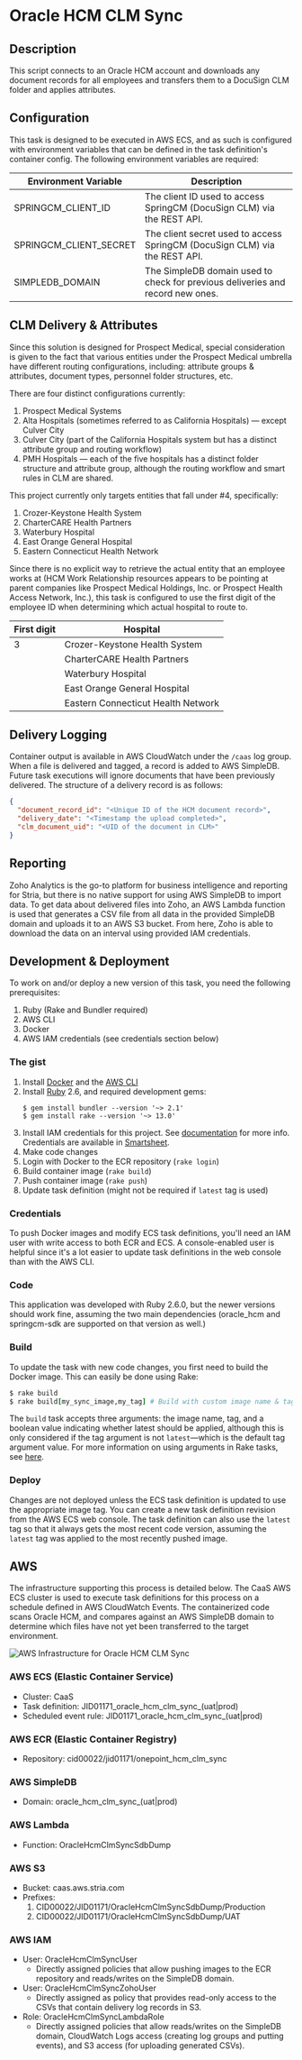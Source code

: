 # Oracle HCM CLM Sync

## Description

This script connects to an Oracle HCM account and downloads any document
records for all employees and transfers them to a DocuSign CLM folder and
applies attributes.

## Configuration

This task is designed to be executed in AWS ECS, and as such is configured
with environment variables that can be defined in the task definition's
container config. The following environment variables are required:

| Environment Variable | Description |
|----------------------|-------------|
| SPRINGCM_CLIENT_ID | The client ID used to access SpringCM (DocuSign CLM) via the REST API. |
| SPRINGCM_CLIENT_SECRET | The client secret used to access SpringCM (DocuSign CLM) via the REST API. |
| SIMPLEDB_DOMAIN | The SimpleDB domain used to check for previous deliveries and record new ones. |

## CLM Delivery & Attributes

Since this solution is designed for Prospect Medical, special consideration
is given to the fact that various entities under the Prospect Medical
umbrella have different routing configurations, including: attribute groups
& attributes, document types, personnel folder structures, etc.

There are four distinct configurations currently:

1. Prospect Medical Systems
2. Alta Hospitals (sometimes referred to as California Hospitals) — except
   Culver City
3. Culver City (part of the California Hospitals system but has a distinct
   attribute group and routing workflow)
4. PMH Hospitals — each of the five hospitals has a distinct folder structure
   and attribute group, although the routing workflow and smart rules in CLM
   are shared.

This project currently only targets entities that fall under #4, specifically:

1. Crozer-Keystone Health System
2. CharterCARE Health Partners
3. Waterbury Hospital
4. East Orange General Hospital
5. Eastern Connecticut Health Network

Since there is no explicit way to retrieve the actual entity that an employee
works at (HCM Work Relationship resources appears to be pointing at parent
companies like Prospect Medical Holdings, Inc. or Prospect Health Access
Network, Inc.), this task is configured to use the first digit of the
employee ID when determining which actual hospital to route to.

| First digit | Hospital |
|-------------|----------|
| 3 | Crozer-Keystone Health System |
|   | CharterCARE Health Partners |
|   | Waterbury Hospital |
|   | East Orange General Hospital |
|   | Eastern Connecticut Health Network |

## Delivery Logging

Container output is available in AWS CloudWatch under the `/caas` log group.
When a file is delivered and tagged, a record is added to AWS SimpleDB.
Future task executions will ignore documents that have been previously
delivered. The structure of a delivery record is as follows:

```json
{
  "document_record_id": "<Unique ID of the HCM document record>",
  "delivery_date": "<Timestamp the upload completed>",
  "clm_document_uid": "<UID of the document in CLM>"
}
```

## Reporting

Zoho Analytics is the go-to platform for business intelligence and reporting
for Stria, but there is no native support for using AWS SimpleDB to import
data. To get data about delivered files into Zoho, an AWS Lambda function is
used that generates a CSV file from all data in the provided SimpleDB domain
and uploads it to an AWS S3 bucket. From here, Zoho is able to download the
data on an interval using provided IAM credentials.

## Development & Deployment

To work on and/or deploy a new version of this task, you need the following
prerequisites:

1. Ruby (Rake and Bundler required)
2. AWS CLI
3. Docker
4. AWS IAM credentials (see credentials section below)

### The gist

1. Install [Docker](https://www.docker.com/get-started) and the [AWS CLI](https://aws.amazon.com/cli/)
2. Install [Ruby](https://www.ruby-lang.org/en/downloads/) 2.6, and required development gems:
   ```
   $ gem install bundler --version '~> 2.1'
   $ gem install rake --version '~> 13.0'
   ```
2. Install IAM credentials for this project. See [documentation](https://docs.aws.amazon.com/cli/latest/userguide/cli-configure-files.html)
   for more info. Credentials are available in [Smartsheet](https://app.smartsheet.com/sheets/Hgrj4VHJ7jgp352wRgPxwv3C9HHpCwpqxW6GcgP1?view=grid).
3. Make code changes
4. Login with Docker to the ECR repository (`rake login`)
5. Build container image (`rake build`)
6. Push container image (`rake push`)
7. Update task definition (might not be required if `latest` tag is used)

### Credentials

To push Docker images and modify ECS task definitions, you'll need an IAM
user with write access to both ECR and ECS. A console-enabled user is helpful
since it's a lot easier to update task definitions in the web console than
with the AWS CLI.

### Code

This application was developed with Ruby 2.6.0, but the newer versions should
work fine, assuming the two main dependencies (oracle_hcm and springcm-sdk
are supported on that version as well.)

### Build

To update the task with new code changes, you first need to build the Docker
image. This can easily be done using Rake:

```rb
$ rake build
$ rake build[my_sync_image,my_tag] # Build with custom image name & tag
```

The `build` task accepts three arguments: the image name, tag, and a boolean
value indicating whether latest should be applied, although this is only
considered if the tag argument is not `latest`—which is the default tag
argument value. For more information on using arguments in Rake tasks, see [here](https://ruby.github.io/rake/doc/rakefile_rdoc.html#label-Tasks+with+Arguments).

### Deploy

Changes are not deployed unless the ECS task definition is updated to use
the appropriate image tag. You can create a new task definition revision from
the AWS ECS web console. The task definition can also use the `latest` tag so
that it always gets the most recent code version, assuming the `latest` tag
was applied to the most recently pushed image.

## AWS

The infrastructure supporting this process is detailed below. The CaaS AWS
ECS cluster is used to execute task definitions for this process on a
schedule defined in AWS CloudWatch Events. The containerized code scans
Oracle HCM, and compares against an AWS SimpleDB domain to determine which
files have not yet been transferred to the target environment.

![AWS Infrastructure for Oracle HCM CLM Sync](images/aws.png)

### AWS ECS (Elastic Container Service)

* Cluster: CaaS
* Task definition: JID01171_oracle_hcm_clm_sync_(uat|prod)
* Scheduled event rule: JID01171_oracle_hcm_clm_sync_(uat|prod)

### AWS ECR (Elastic Container Registry)

* Repository: cid00022/jid01171/onepoint_hcm_clm_sync

### AWS SimpleDB

* Domain: oracle_hcm_clm_sync_(uat|prod)

### AWS Lambda

* Function: OracleHcmClmSyncSdbDump

### AWS S3

* Bucket: caas.aws.stria.com
* Prefixes:
  1. CID00022/JID01171/OracleHcmClmSyncSdbDump/Production
  2. CID00022/JID01171/OracleHcmClmSyncSdbDump/UAT

### AWS IAM

* User: OracleHcmClmSyncUser
  * Directly assigned policies that allow pushing images to the ECR
    repository and reads/writes on the SimpleDB domain.
* User: OracleHcmClmSyncZohoUser
  * Directly assigned as policy that provides read-only access to the CSVs
    that contain delivery log records in S3.
* Role: OracleHcmClmSyncLambdaRole
  * Directly assigned policies that allow reads/writes on the SimpleDB
    domain, CloudWatch Logs access (creating log groups and putting events),
    and S3 access (for uploading generated CSVs).
